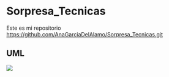 # Sorpresa_Tecnicas

Este es mi repositorio https://github.com/AnaGarciaDelAlamo/Sorpresa_Tecnicas.git

## UML

<img src="https://www.plantuml.com/plantuml/svg/jPBDJiCm48Jl-nG-9ghy0ZrK1IHG3Xmhpkwo5HR-YUoD1AfuTmYEkqO4Jd2pPYQVToVUPpQ99-zW24pfP93KtM6uDSWnlPvXWuaCq_N474FNRykXoZTFXC_7-F9Xr2Ey0Q0pEQi76nQCidvqv2bm_YlulS7_Wr-DexDesCPm1dqgnAt0GHy_OPMfSK482pODfFkEwEiWXw7hvvkb_WKgWa0lnPPCktfH954_QZDLamv_uaZYLmuqIogzQ_h_wkXTvSf_crKPOSMut38_9B5a_HL39eCzXSV9ktS0"/>

